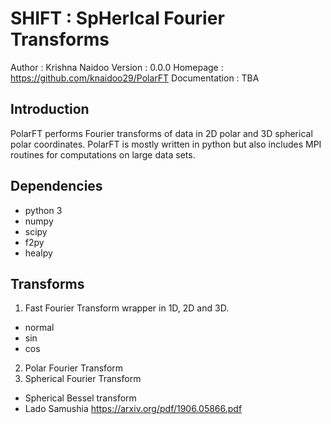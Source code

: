 # SHIFT : SpHerIcal Fourier Transforms

Author :  Krishna Naidoo
Version : 0.0.0
Homepage : https://github.com/knaidoo29/PolarFT
Documentation : TBA

## Introduction

PolarFT performs Fourier transforms of data in 2D polar and 3D spherical polar coordinates. PolarFT is mostly written in python but also includes MPI routines
for computations on large data sets.

## Dependencies

* python 3
* numpy
* scipy
* f2py
* healpy

## Transforms

1. Fast Fourier Transform wrapper in 1D, 2D and 3D.
  * normal
  * sin
  * cos
2. Polar Fourier Transform
3. Spherical Fourier Transform
  * Spherical Bessel transform
  * Lado Samushia https://arxiv.org/pdf/1906.05866.pdf
